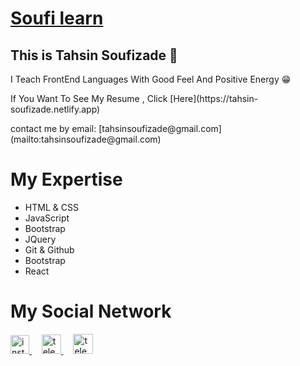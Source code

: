 <h1>
  <a href='https://instagram.com/soufi_learn'>Soufi learn</a>
</h1>

## This is Tahsin Soufizade 💙

<p>I Teach FrontEnd Languages With Good Feel And Positive Energy 😁</p>
<P>If You Want To See My Resume , Click [Here](https://tahsin-soufizade.netlify.app)</p>
<p>contact me by email:‌ [tahsinsoufizade@gmail.com](mailto:tahsinsoufizade@gmail.com)</p>

# My Expertise
* HTML & CSS
* JavaScript
* Bootstrap
* JQuery
* Git & Github
* Bootstrap
* React

<h1>My Social Network</h1>
<a href="https://instagram.com/soufi_learn" target="blank" title='instagram'>
  <img src="https://raw.githubusercontent.com/rahuldkjain/github-profile-readme-generator/master/src/images/icons/Social/instagram.svg" alt="instagram" width="30" />
</a>
&nbsp; &nbsp;
<a href="https://t.me/soufi_learn" target="blank" title='Telegram'>
  <img src="https://upload.wikimedia.org/wikipedia/commons/thumb/8/82/Telegram_logo.svg/1024px-Telegram_logo.svg.png" alt="telegram" width="31" />
</a>
  &nbsp; &nbsp;
 <a href="https://www.aparat.com/soufi_learn" target="blank" title='Aparat'>
  <img src="https://cdn.cdnlogo.com/logos/a/8/aparat.svg" alt="telegram" width="32" />
</a>
